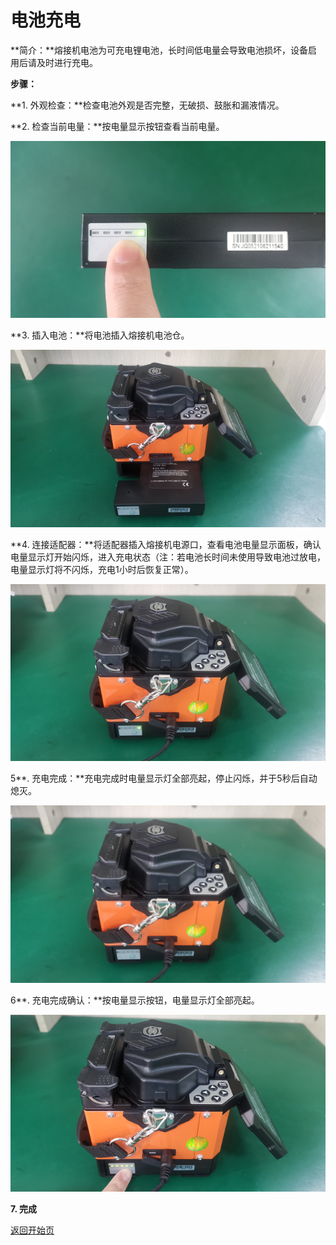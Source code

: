 # 电池充电

**简介：**熔接机电池为可充电锂电池，长时间低电量会导致电池损坏，设备启用后请及时进行充电。

**步骤：**

**1. 外观检查：**检查电池外观是否完整，无破损、鼓胀和漏液情况。

**2. 检查当前电量：**按电量显示按钮查看当前电量。

![](../.gitbook/assets/1.battery-status-check-480.png)

**3. 插入电池：**将电池插入熔接机电池仓。

![](../.gitbook/assets/2.insert-battery-480.png)

**4. 连接适配器：**将适配器插入熔接机电源口，查看电池电量显示面板，确认电量显示灯开始闪烁，进入充电状态（注：若电池长时间未使用导致电池过放电，电量显示灯将不闪烁，充电1小时后恢复正常）。

![](../.gitbook/assets/3.connect-adapter-480.png)

5**. 充电完成：**充电完成时电量显示灯全部亮起，停止闪烁，并于5秒后自动熄灭。

![](../.gitbook/assets/4.battery-charge-full-480.png)

6**. 充电完成确认：**按电量显示按钮，电量显示灯全部亮起。

![](../.gitbook/assets/5.battery-status-check-full-480.png)

**7. 完成**



[返回开始页](../)

